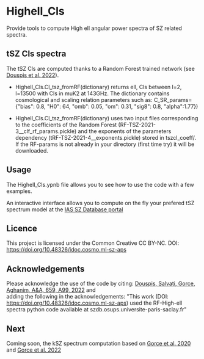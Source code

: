 # Highell_Cls

Provide tools to compute  High ell angular power spectra of SZ related spectra. 

## tSZ Cls spectra

The tSZ Cls are computed thanks to a Random Forest trained network (see [Douspis et al. 2022](https://www.aanda.org/articles/aa/full_html/2022/03/aa42004-21/aa42004-21.html)).

* Highell_Cls.Cl_tsz_fromRF(dictionary) returns ell, Cls between l=2, l=13500 with Cls in muK2 at 143GHz. The dictionary contains cosmological and scaling relation parameters such as: C_SR_params={"bias": 0.8,
                        "H0": 64,
                        "omb": 0.05,
                        "om": 0.31,
                        "sig8": 0.8,
                        "alpha":1.77})

* Highell_Cls.Cl_tsz_fromRF(dictionary) uses two input files corresponding to the coefficients of the Random Forest (RF-TSZ-2021-3__clf_rf_params.pickle) and the exponents of the parameters dependency (tRF-TSZ-2021-4__exponents.pickle) stored in tszcl_coeff/. If the RF-params is not already in your directory (first time try) it will be downloaded. 

## Usage

The Highell_Cls.ypnb file allows you to see how to use the code with a few examples.

An interactive interface allows you to compute on the fly your prefered tSZ spectrum model at the [IAS SZ Database portal](https://szdb.osups.universite-paris-saclay.fr/)



## Licence

This project is licensed under the Common Creative CC BY-NC. DOI: https://doi.org/10.48326/idoc.cosmo.ml-sz-aps

## Acknowledgements

Please acknowledge the use of the code by citing: [Douspis, Salvati, Gorce, Aghanim, A&A, 659, A99, 2022](https://www.aanda.org/articles/aa/full_html/2022/03/aa42004-21/aa42004-21.html) and   
adding the following in the acknowledgements: "This work (DOI: https://doi.org/10.48326/idoc.cosmo.ml-sz-aps) used the RF-High-ell spectra python code available at szdb.osups.universite-paris-saclay.fr"

## Next

Coming soon, the kSZ spectrum computation based on [Gorce et al. 2020](https://www.aanda.org/articles/aa/full_html/2020/08/aa38170-20/aa38170-20.html) and [Gorce et al. 2022](https://arxiv.org/abs/2202.08698)
